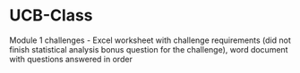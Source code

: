 # UCB-Class
Module 1 challenges - Excel worksheet with challenge requirements (did not finish statistical analysis bonus question for the challenge), word document with questions answered in order 
